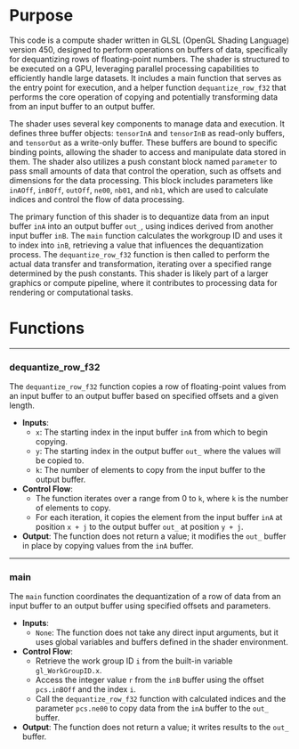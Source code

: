 # Purpose
This code is a compute shader written in GLSL (OpenGL Shading Language) version 450, designed to perform operations on buffers of data, specifically for dequantizing rows of floating-point numbers. The shader is structured to be executed on a GPU, leveraging parallel processing capabilities to efficiently handle large datasets. It includes a main function that serves as the entry point for execution, and a helper function `dequantize_row_f32` that performs the core operation of copying and potentially transforming data from an input buffer to an output buffer.

The shader uses several key components to manage data and execution. It defines three buffer objects: `tensorInA` and `tensorInB` as read-only buffers, and `tensorOut` as a write-only buffer. These buffers are bound to specific binding points, allowing the shader to access and manipulate data stored in them. The shader also utilizes a push constant block named `parameter` to pass small amounts of data that control the operation, such as offsets and dimensions for the data processing. This block includes parameters like `inAOff`, `inBOff`, `outOff`, `ne00`, `nb01`, and `nb1`, which are used to calculate indices and control the flow of data processing.

The primary function of this shader is to dequantize data from an input buffer `inA` into an output buffer `out_`, using indices derived from another input buffer `inB`. The `main` function calculates the workgroup ID and uses it to index into `inB`, retrieving a value that influences the dequantization process. The `dequantize_row_f32` function is then called to perform the actual data transfer and transformation, iterating over a specified range determined by the push constants. This shader is likely part of a larger graphics or compute pipeline, where it contributes to processing data for rendering or computational tasks.
# Functions

---
### dequantize\_row\_f32
The `dequantize_row_f32` function copies a row of floating-point values from an input buffer to an output buffer based on specified offsets and a given length.
- **Inputs**:
    - `x`: The starting index in the input buffer `inA` from which to begin copying.
    - `y`: The starting index in the output buffer `out_` where the values will be copied to.
    - `k`: The number of elements to copy from the input buffer to the output buffer.
- **Control Flow**:
    - The function iterates over a range from 0 to `k`, where `k` is the number of elements to copy.
    - For each iteration, it copies the element from the input buffer `inA` at position `x + j` to the output buffer `out_` at position `y + j`.
- **Output**: The function does not return a value; it modifies the `out_` buffer in place by copying values from the `inA` buffer.


---
### main
The `main` function coordinates the dequantization of a row of data from an input buffer to an output buffer using specified offsets and parameters.
- **Inputs**:
    - `None`: The function does not take any direct input arguments, but it uses global variables and buffers defined in the shader environment.
- **Control Flow**:
    - Retrieve the work group ID `i` from the built-in variable `gl_WorkGroupID.x`.
    - Access the integer value `r` from the `inB` buffer using the offset `pcs.inBOff` and the index `i`.
    - Call the `dequantize_row_f32` function with calculated indices and the parameter `pcs.ne00` to copy data from the `inA` buffer to the `out_` buffer.
- **Output**: The function does not return a value; it writes results to the `out_` buffer.


